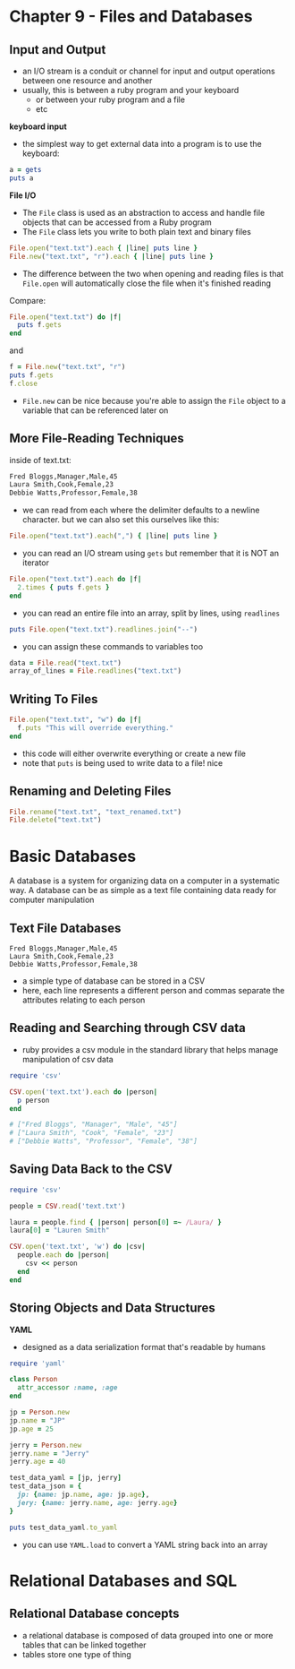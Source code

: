# Chapter 9 - Files and Databases

## Input and Output

* an I/O stream is a conduit or channel for input and output operations between one resource and another
* usually, this is between a ruby program and your keyboard
  - or between your ruby program and a file
  - etc

__keyboard input__

* the simplest way to get external data into a program is to use the keyboard:

```ruby
a = gets
puts a
```

__File I/O__

* The `File` class is used as an abstraction to access and handle file objects that can be accessed from a Ruby program
* The `File` class lets you write to both plain text and binary files

```ruby
File.open("text.txt").each { |line| puts line }
File.new("text.txt", "r").each { |line| puts line }
```

* The difference between the two when opening and reading files is that `File.open` will automatically close the file when it's finished reading

Compare:

```ruby
File.open("text.txt") do |f|
  puts f.gets
end
```

and

```ruby
f = File.new("text.txt", "r")
puts f.gets
f.close
```

* `File.new` can be nice because you're able to assign the `File` object to a variable that can be referenced later on

## More File-Reading Techniques

inside of text.txt:

```txt
Fred Bloggs,Manager,Male,45
Laura Smith,Cook,Female,23
Debbie Watts,Professor,Female,38
```

* we can read from each where the delimiter defaults to a newline character. but we can also set this ourselves like this:

```ruby
File.open("text.txt").each(",") { |line| puts line }
```

* you can read an I/O stream using `gets` but remember that it is NOT an iterator

```ruby
File.open("text.txt").each do |f|
  2.times { puts f.gets }
end
```

* you can read an entire file into an array, split by lines, using `readlines`

```ruby
puts File.open("text.txt").readlines.join("--")
```

* you can assign these commands to variables too

```ruby
data = File.read("text.txt")
array_of_lines = File.readlines("text.txt")
```

## Writing To Files

```ruby
File.open("text.txt", "w") do |f|
  f.puts "This will override everything."
end
```

* this code will either overwrite everything or create a new file
* note that `puts` is being used to write data to a file! nice

## Renaming and Deleting Files

```ruby
File.rename("text.txt", "text_renamed.txt")
File.delete("text.txt")
```


# Basic Databases

A database is a system for organizing data on a computer in a systematic way. A database can be as simple as a text file containing data ready for computer manipulation

## Text File Databases

```
Fred Bloggs,Manager,Male,45
Laura Smith,Cook,Female,23
Debbie Watts,Professor,Female,38
```

* a simple type of database can be stored in a CSV
* here, each line represents a different person and commas separate the attributes relating to each person

## Reading and Searching through CSV data

* ruby provides a csv module in the standard library that helps manage manipulation of csv data

```ruby
require 'csv'

CSV.open('text.txt').each do |person|
  p person
end

# ["Fred Bloggs", "Manager", "Male", "45"]
# ["Laura Smith", "Cook", "Female", "23"]
# ["Debbie Watts", "Professor", "Female", "38"]
```

## Saving Data Back to the CSV

```ruby
require 'csv'

people = CSV.read('text.txt')

laura = people.find { |person| person[0] =~ /Laura/ }
laura[0] = "Lauren Smith"

CSV.open('text.txt', 'w') do |csv|
  people.each do |person|
    csv << person
  end
end
```

## Storing Objects and Data Structures

__YAML__

* designed as a data serialization format that's readable by humans

```ruby
require 'yaml'

class Person
  attr_accessor :name, :age
end

jp = Person.new
jp.name = "JP"
jp.age = 25

jerry = Person.new
jerry.name = "Jerry"
jerry.age = 40

test_data_yaml = [jp, jerry]
test_data_json = {
  jp: {name: jp.name, age: jp.age},
  jery: {name: jerry.name, age: jerry.age}
}

puts test_data_yaml.to_yaml
```

* you can use `YAML.load` to convert a YAML string back into an array

# Relational Databases and SQL

## Relational Database concepts

* a relational database is composed of data grouped into one or more tables that can be linked together
* tables store one type of thing
